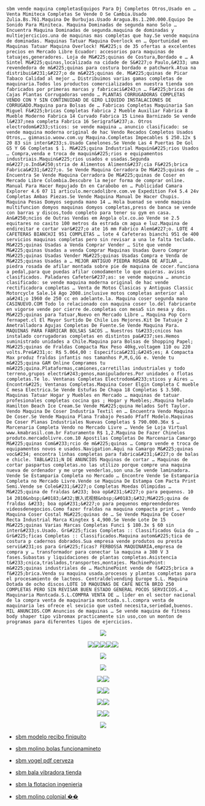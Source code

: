 
```
sbm vende maquina completasEquipos Para Dj Completos Otros,Usado en … Venta Mimiteca Completas Se Vende O Se Cambia.Usado Zulia.Bs.761.Maquina De Burbujas.Usado Aragua.Bs.1.200.000.Equipo De Sonido Para Miniteca. Maquina Dominadas de segunda mano Solo … Encuentra Maquina Dominadas de segunda.maquina de dominadas y multiejercicios.una de maquinas mas completas que hay.Se vende maquina de dominadas. Maquinas Tatuar Maquina Overlock en … Oportunidad en Maquinas Tatuar Maquina Overlock! M&#225;s de 35 ofertas a excelentes precios en Mercado Libre Ecuador: accesorios para maquinas de tatuajes,generadores. Loja de M&#225;quinas de Costura,Bordado e … A Sintel M&#225;quinas,localizada na cidade de S&#227;o Paulo,&#233; uma revendedora de m&#225;quinas para costura bordado e patchwork.Atua na distribui&#231;&#227;o de m&#225;quinas de. M&#225;quinas de Picar Tabaco Calidad al mejor … Distribuimos varias gamas completas de maquinaria.Todos los productos comercializados en nuestra tienda son fabricados por primeras marcas y fabricaci&#243;n … F&#225;bricas de Cajas Plantas Corrugadoras vendo … PLANTAS CORRUGADORAS COMPLETAS VENDO CON Y SIN CONTINUIDAD DE GIRO LIQUIDO INSTALACIONES DE CORRUGADO.Maquina para Bolsas de … Fabricas Completas Maquinaria San Miguel F&#225;bricas Completas Fabrica 2 Mueble Auxiliar Fabrica 8 Mueble Moderno Fabrica 14 Curvado Fabrica 15 Linea Barnizado Se vende l&#237;nea completa Fabrica 16 Serigraf&#237;a. Otros electrodom&#233;sticos: se vende maquina … anuncio clasificado: se vende maquina moderna original de hac Vendo Recados Completos Usados Otros,… gimnasio.woow.com.uy Maquina.Completas Impecables $ 250.12x $ 20 83 sin inter&#233;s.Usado Canelones.Se Vende Las 4 Puertas De Gol G5 Y G6 Completas $ 1. M&#225;quina Industrial Maquin&#225;rios Usados … Compra,venda e troca de maquin&#225;rios e equipamentos industriais.Maquin&#225;rios usados e usadas.Segunda m&#227;o.Ind&#250;stria de Alimentos Aliment&#237;cia F&#225;brica Fabrica&#231;&#227;o. Se Vende Maquina Cerradora De M&#225;quinas de … Encuentra Se Vende Maquina Cerradora De M&#225;quinas de Coser en Mercado Libre Colombia.Descubre la mejor forma de comprar online. Manual Para Hacer Repujado En en Carabobo en … Publicidad Camara Explorer 4.6 07 11 articulo.mercadolibre.com.ve Expedition Fx4 5.4 24v Completas Ambas Piezas.Se Vende Maquina Manual De Hacer Chupis. Maquina Pesas Domyos segunda mano 14 … Hola buenad se vende maquina multifuncion domyos maquinas domyos completas,press de banca se vende con barras y discos,todo completo para tener su gym en casa. An&#250;ncios de Outras Vendas em Angola olx.co.ao Vende se 2.5 equitares no caxito 100 metros da estrada cm agua e luz.Maquina de endireitar e cortar var&#227;o ate 16 mm Fabrico Alem&#227;o. LOTE 4 CAFETERAS BIANCHJI 951 COMPLETAS … lote 4 Cafeteras bianchi 951 de 400 servicios maquinas completas pero sin revisar a una le falta teclado. M&#225;quinas Usadas a Venda Comprar Vender … Site que vende M&#225;quinas Usadas a venda Comprar Maquinas Usadas Quero Comprar M&#225;quinas Usadas Vender M&#225;quinas Usadas Compra e Venda de M&#225;quinas Usadas a … MEJOR ANTIGUO PIEDRA ROSADA DE AFILAR … piedra rosada de afilar montada sobre pie de maquina de cocer.funciona a pedal,para que puedas afilar comodamente lo que quieras. avisos clasificados. Paladares Cafeter&#237;as: se vende maquina … anuncio clasificado: se vende maquina moderna original de hac vende rectificadora completas … Venta de Motos Clasicas y Antiguas Classic Motorcycle Sale.14 Ago 2008.inclusive motos completas anterior al a&#241;o 1960 de 250 cc en adelante.la. Maquina coser segunda mano CASINUEVO.COM Todo lo relacionado con maquina coser lo.del fabricante en vigorse vende por cierre de.completas con mesa5 sin mesa y dos. M&#225;quinas para Tatuar,Nuevo en Mercado Libre … Maquina Pop Corn fernapet.cl El Mayor Surtido De Chile Los Mejores.Kit De Tatuaje 2 Ametralladora Agujas Completas De Fuente.Se Vende Maquina Para. MAQUINAS PARA FABRICAR BOLSAS SACOS … Nuestros t&#233;cnicos han instalado corrugadoras completas en distintos pa&#237;ses.Hemos suministrado unidades a Chile.Maquina para Bolsas de Shopping Papel; M&#225;quinas de Fraldas Compacta Max Peso 40kg,voltagem 110 ou 220 volts.Pre&#231;o: R$ 5.064,00 : Especifica&#231;&#245;es; A Compacta Max produz fraldas infantis nos tamanhos P,M,G,GG e. Vende tu m&#225;quina GAM Online Compramos tu m&#225;quina.Plataformas,camiones,carretillas industriales y todo terreno,grupos electr&#243;genos,manipuladores.Por unidades o flotas completas.Te lo. Ventanas Completas Electrodom&#233;sticos y Aires … Encontr&#225; Ventanas Completas.Maquina Coser Elgin Completa C mueble C mesa Electrica.Se Vende Estufas De Chapa 18 Completas $ 3.500. Maquinas Tatuar Hogar y Muebles en Mercado … maquinas de tatuar profesionales completas cocina gas ; Hogar y Muebles;.Maquina helado Hamilton Beach Ice Cream.Se Vende M&#225;quina Helados Soft Taylor. Vendo Maquina De Coser Industria Textil en … Encuentra Vendo Maquina De Coser.Se Vende Maquina Plana Trabajo Pesado Pfaff Modelo.Maquinas De Coser Planas Industriales Nuevas Completas $ 790.000.36x $ … Marcenaria Completa Vendo no Mercado Livre … Vende Se Loja Virtual www.kmabrasil.com.br Faturamento R$ 1,2.Maquina De Fazer Chinelos produto.mercadolivre.com.10 Apostilas Completas De Marcenaria Camargo M&#225;quinas Com&#233;rcio de m&#225;quinas … Compra vende e troca de equipamentos novos e usados.Navigation.Aqui na Camargo M&#225;quinas voc&#234; encontra linhas completas para fabrica&#231;&#227;o de balas e chicle. TABL&#211;N DE ANUNCIOS Maquinas de cortar … Maquinas de cortar paspartus completas.no las utilizo porque compre una maquina nueva de ordenador y me urge venderlas,son una.Se vende laminadora. Vende Se Estamparia Completa no Mercado … Encontre Vende Se Estamparia Completa no Mercado Livre.Vende se Maquina De Estampa Com Pacta Print Semi.Vende se Cole&#231;&#227;o Completas Moedas Olimpidas … M&#225;quina de fraldas &#233; boa op&#231;&#227;o para pequenos. 10 14 2010&nbsp;&#0183;&#32;嵌入式视频&nbsp;&#0183;&#32;M&#225;quina de fraldas &#233; boa op&#231;&#227;o para pequenos empreendedores videosdenegocios.Como fazer fraldas na maquina compacta print … Vendo Maquina Coser Costal M&#225;quinas de … Se Vende Maquina De Coser Recta Industrial Marca Kingtex $ 4,900.Se Vende Lote De 15 M&#225;quinas Varias Marcas Completas Funci $ 180.3x $ 60 sin inter&#233;s.Usado. Gr&#225;ficas Completas :: Classificados Guia do … Gr&#225;ficas Completas :: Classificados.Maquina autom&#225;tica de costura p cadernos dobrados.Sua empresa vende produtos ou presta servi&#231;os para Gr&#225;ficas? FERBOSSA MAQUINARIA,empresa de compra y … transformador para conectar la maquina a 380 V 3 fases.Subastas y liquidaciones de plantas completas.Asistencia t&#233;cnica,traslados,transportes,montajes. MachinePoint: m&#225;quinas industriales de … MachinePoint vende de f&#225;brica a f&#225;brica.Venda su maquina usada.procesos y plantas completas para el procesamiento de lacteos. Centraldelvending Europe S.L. Maquina Dotada de ocho discos.LOTE 10 MAQUINAS DE CAFE NECTA BRIO 250 COMPLETAS PERO SIN REVISAR BUEN ESTADO GENERAL POCOS SERVICIOS.4 … Maquinaria Montcada.S.L.COMPRA VENTA DE … lider en el sector nacional de la compra venta de maquinaria montcada.s.l.compra venta de maquinaria les ofrece el sevicio que usted necesita,seriedad,buenos. MIL ANUNCIOS.COM Anuncios de maquinas … Se vende maquina de fitness body shaper tipo vibromax practicamente sin uso,con un monton de programas para diferentes tipos de ejercicios. 
```

<div align="center">

<a href="https://es-crusher.shibang-china.com/github&k=sbm+vende+maquina+completas"><img src="https://static.shibang-china.com/es/crusher/logo.jpg"></a>

<a href="https://es-crusher.shibang-china.com/github&k=sbm+vende+maquina+completas"><img src="https://static.shibang-china.com/es/crusher/index.jpg"></a><a href="https://es-crusher.shibang-china.com/material.htmlgithub&k=sbm+vende+maquina+completas"><img src="https://static.shibang-china.com/es/crusher/material.jpg"></a><a href="https://es-crusher.shibang-china.com/application.htmlgithub&k=sbm+vende+maquina+completas"><img src="https://static.shibang-china.com/es/crusher/application.jpg"></a><a href="https://es-crusher.shibang-china.com/aboutus.htmlgithub&k=sbm+vende+maquina+completas"><img src="https://static.shibang-china.com/es/crusher/aboutus.jpg"></a><a href="https://es-crusher.shibang-china.com/contact.htmlgithub&k=sbm+vende+maquina+completas"><img src="https://static.shibang-china.com/es/crusher/contact.jpg"></a>

<a href="https://es-crusher.shibang-china.com/github&k=sbm+vende+maquina+completas"><img src="https://static.shibang-china.com/es/crusher/banner.jpg"></a>

<a href="https://swt.shibang-china.com/github&k=sbm+vende+maquina+completas"><img src="https://static.shibang-china.com/es/crusher/text.jpg"></a>

<a href="https://swt.shibang-china.com/github&k=sbm+vende+maquina+completas"><img src="https://static.shibang-china.com/es/crusher/chat.jpg"></a><a href="https://es-crusher.shibang-china.com/contact.htmlgithub&k=sbm+vende+maquina+completas"><img src="https://static.shibang-china.com/es/crusher/message.jpg"></a>

<a href="https://es-crusher.shibang-china.com/products/pe.htmlgithub&k=sbm+vende+maquina+completas"><img src="https://static.shibang-china.com/es/crusher/pe.jpg"></a><a href="https://es-crusher.shibang-china.com/products/pf.htmlgithub&k=sbm+vende+maquina+completas"><img src="https://static.shibang-china.com/es/crusher/pf.jpg"></a>

<a href="https://es-crusher.shibang-china.com/products/hpt.htmlgithub&k=sbm+vende+maquina+completas"><img src="https://static.shibang-china.com/es/crusher/hpt.jpg"></a><a href="https://es-crusher.shibang-china.com/products/vsi.htmlgithub&k=sbm+vende+maquina+completas"><img src="https://static.shibang-china.com/es/crusher/vsi.jpg"></a>

<a href="https://es-crusher.shibang-china.com/products/klv.htmlgithub&k=sbm+vende+maquina+completas"><img src="https://static.shibang-china.com/es/crusher/klv.jpg"></a><a href="https://es-crusher.shibang-china.com/products/portable.htmlgithub&k=sbm+vende+maquina+completas"><img src="https://static.shibang-china.com/es/crusher/portable.jpg"></a>

<a href="https://swt.shibang-china.com/github&k=sbm+vende+maquina+completas"><img src="https://static.shibang-china.com/es/crusher/case.jpg"></a>

</div>


* [sbm modelo recibo finiquito](sbm%20modelo%20recibo%20finiquito.md)

* [sbm molino bolas funcionamineto](sbm%20molino%20bolas%20funcionamineto.md)

* [sbm vogel pdf cerveza](sbm%20vogel%20pdf%20cerveza.md)

* [sbm bala vibradora tienda](sbm%20bala%20vibradora%20tienda.md)

* [sbm la flotacion ingenieria](sbm%20la%20flotacion%20ingenieria.md)

* [sbm molino colonial ��](sbm%20molino%20colonial%20%EF%BF%BD%EF%BF%BD.md)